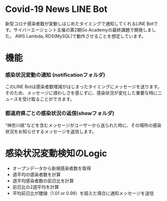 # Covid-19 News LINE Bot
新型コロナ感染者数が変動しはじめたタイミングで通知してくれるLINE Botです。サイバーエージェント主催の第2期Go Academyの最終課題で開発しました。
AWS Lambda, RDS(MySQL)で動作させることを想定しています。

# 機能

### 感染状況変動の通知 (notificationフォルダ)
このLINE Botは感染者数増減がはじまったタイミングにメッセージを送ります。そのため、メッセージに煩わしさを感じずに、感染状況が変化した重要な時にニュースを受け取ることができます。

### 都道府県ごとの感染状況の返信(showフォルダ)
“神奈川県”などを含むメッセージがユーザーから送られた時に、その場所の感染状況をお知らせするメッセージを返信します。

# 感染状況変動検知のLogic
- オープンデータから新規感染者数を取得
- 週平均の感染者数を計算
- 週平均感染者数の前日比を計算
- 前日比の2週平均を計算
- 平均前日比が閾値（1.01 or 0.99）を超えた場合に通知メッセージを送信
